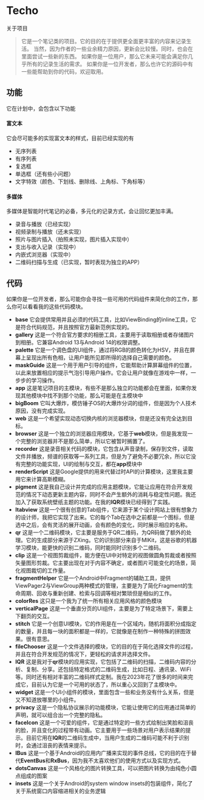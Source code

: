 # Techo
关于项目
> 它是一个笔记类的项目。它的目的在于提供更全面更丰富的内容来记录生活。
> 当然，因为作者的一些业余精力原因，更新会比较慢。同时，也会在里面尝试一些新的东西。
> 如果你是一位用户，那么它未来可能会满足你几乎所有的记录生活的需求。
> 如果你是一位开发者，那么也许它的源码中有一些能帮助到你的代码，欢迎取用。

## 功能
它在计划中，会包含以下功能
#### 富文本
它会尽可能多的实现富文本的样式，目前已经实现的有
* 无序列表
* 有序列表
* 复选框
* 单选框（还有些小问题）
* 文字特效（颜色、下划线、删除线、上角标、下角标等）
#### 多媒体
多媒体是智能时代笔记的必备，多元化的记录方式，会让回忆更加丰满。
* 录音与播放（已经实现）
* 视频录制与播放（还未实现）
* 照片与图片插入（拍照未实现，图片插入实现中）
* 支出与收入记录（实现中）
* 内嵌式浏览器（实现中）
* 二维码扫描与生成（已实现，暂时表现为独立的APP）

## 代码
如果你是一位开发者，那么可能你会寻找一些可用的代码组件来简化你的工作，那么你可以看看我的这些代码模块。

* **base** 它会提供常用并且必须的代码工具，比如ViewBinding的inline工具，它是符合代码规范，并且按照官方最新范例实现的。
* **gallery** 这是一个符合官方要求的相册工具，主要用于读取相册或者存储图片到相册。它兼容Android 13与Android 14的权限调整。
* **palette** 它是一个调色盘的UI组件，通过将RGB的颜色转化为HSV，并且在屏幕上呈现出所有色相，让用户能所见即所得的选择自己需要的颜色。
* **maskGuide** 这是一个用于用户引导的组件，它能帮助计算屏幕组件的位置，以此来放置相应的提示气泡引导用户操作。它会让用户就像在游戏中一样，一步步的学习操作。
* **app** 这是笔记项目的主模块，有些不是那么独立的功能都会在里面，如果你发现其他模块中找不到那个功能，那么可能是在主模块中
* **bigBoom** 它叫大爆炸，模仿锤子OS的大爆炸分词的组件，但是因为个人技术原因，没有完成实现。
* **web** 这是一个希望实现动态切换内核的浏览器模块，但是还没有完全达到目标。
* **browser** 这是一个独立的浏览器应用模块，它基于**web**模块，但是我发现一个完整的浏览器并不是那么简单，所以它被暂时搁置了。
* **recorder** 这是录音相关代码的模块，它包含从声音录制，保存到文件，读取文件并播放，频谱的获取等一系列工具，但是为了避免不必要冗余，所以它没有完整的功能实现，UI的绘制与交互，都在**app**模块中
* **renderScript** 这是Google提供的用来代替过时API的计算模块，这里我主要用它来计算高斯模糊。
* **pigment** 这是我自己设计并完成的应用主题模块，它能让应用在符合开发规范的情况下动态更新主题内容，同时不会产生额外的消耗与稳定性问题。我还加入了获取系统壁纸主题的功能。在我的**lQR**模块已经得到了实践。
* **ltabview** 这是一个很有创意的Tab组件，它来源于某个设计网站上很有想象力的设计师，我把它实现了出来。它的每个Tab在选中之前都是一个图标，但是选中之后，会有灵活的展开动画，会有颜色的变化，同时展示相应的名称。
* **qr** 这是一个二维码模块，它主要是服务于QR二维码，为QR码做了额外的处理。它的生成部分来源于ZXing。它的识别部分来自于MlKit，这是谷歌的机器学习模块，能更快的识别二维码，同时能同时识别多个二维码。
* **clip** 这是一个视图剪裁组件，能方便在UI中对特定的视图做圆角剪裁或者按照矢量图形剪裁。它主要出现在对于内容不确定，或者图片可能变化的场景，简化视图裁切的工作量。
* **fragmentHelper** 它是一个Android中Fragment的辅助工具，提供ViewPager2与ViewGroup两种模式的管理，主要是为了简化Fragment的生命周期、回收与重新创建、检索与回调等相对繁琐但是相似的工作。
* **colorRes** 这只是一个我为了统一所有相关应用风格的颜色模块
* **verticalPage** 这是一个垂直分页的UI组件，主要是为了特定场景下，需要上下翻页的交互。
* **stitch** 它是一个创意UI模块，它的作用是在一个区域内，随机将面积分成指定的数量，并且每一块的面积都是一样的，它就像是在制作一种特殊的拼图效果。很有意思。
* **fileChooser** 这是一个文件选择的模块，它的目的在于简化选择文件的过程，并且在符合开发规范的情况下，更轻松的请求并选择文件。
* **lQR** 这是我对于**qr**模块的应用实现，它包括了二维码的扫描，二维码内容的分析、复制、分享。还包括特定格式的二维码生成，比如日程、通讯录、WiFi等。同时还有相对丰富的二维码样式定制。我在2023年花了很多的时间来完成它，目前认为它是一个可用的状态了，所以重心又回到了主模块中。
* **widget** 这是一个UI小组件的模块，里面包含一些和业务没有什么关系，但是又不知道放哪里的小组件。
* **privacy** 这是一个隐私协议展示的功能模块，它能让使用它的应用通过简单的声明，就可以组合出一个完整的隐私。
* **faceIcon** 这是一个可爱的组件，它是通过特定的一些方式绘制出笑脸和沮丧的脸，并且变化的过程带有动画。它主要用于一些场景对用户表示结果的提示。目前它用在**lQR**的二维码生成中，当用户生成的二维码可能不利于识别时，会通过沮丧的表情来提示。
* **lBus** 这是一个基于Android的应用内广播来实现的事件总线，它的目的在于替代**EventBus**和**RxBus**，因为我不太喜欢他们的使用方式以及实现方式。
* **dotsCanvas** 这是一个风格化的图片转换工具，可以把图片转换为由纯色小圆点组成的图案
* **insets** 这是一个关于Android的system window insets的包装组件，简化了关于系统窗口内容缩进相关的业务逻辑



